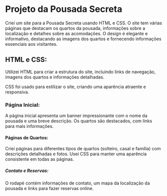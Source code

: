 # Projeto da Pousada Secreta

Criei um site para a Pousada Secreta usando HTML e CSS. O site tem várias páginas que destacam os quartos da pousada, informações sobre a localização e detalhes sobre as acomodações. O design é elegante e informativo, destacando as imagens dos quartos e fornecendo informações essenciais aos visitantes.

## HTML e CSS:

Utilizei HTML para criar a estrutura do site, incluindo links de navegação, imagens dos quartos e informações detalhadas.

CSS foi usado para estilizar o site, criando uma aparência atraente e responsiva.

### Página Inicial:

A página inicial apresenta um banner impressionante com o nome da pousada e uma breve descrição.
Os quartos são destacados, com links para mais informações.

#### Páginas de Quartos:

Criei páginas para diferentes tipos de quartos (solteiro, casal e família) com descrições detalhadas e fotos.
Usei CSS para manter uma aparência consistente em todas as páginas.

##### Contato e Reservas:

O rodapé contém informações de contato, um mapa da localização da pousada e links para fazer reservas online.
